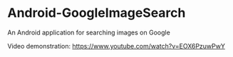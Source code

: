 # Android-GoogleImageSearch
An Android application for searching images on Google

Video demonstration: https://www.youtube.com/watch?v=EOX6PzuwPwY